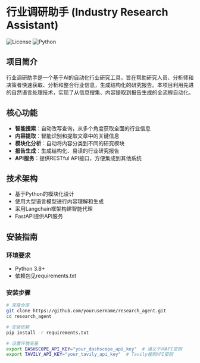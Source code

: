 # 行业调研助手 (Industry Research Assistant)

![License](https://img.shields.io/badge/license-MIT-blue.svg)
![Python](https://img.shields.io/badge/python-3.8%2B-brightgreen)

## 项目简介

行业调研助手是一个基于AI的自动化行业研究工具，旨在帮助研究人员、分析师和决策者快速获取、分析和整合行业信息，生成结构化的研究报告。本项目利用先进的自然语言处理技术，实现了从信息搜集、内容提取到报告生成的全流程自动化。

## 核心功能

- **智能搜索**：自动改写查询，从多个角度获取全面的行业信息
- **内容提取**：智能识别和提取文章中的关键信息
- **模块化分析**：自动将内容分类到不同的研究模块
- **报告生成**：生成结构化、易读的行业研究报告
- **API服务**：提供RESTful API接口，方便集成到其他系统

## 技术架构

- 基于Python的模块化设计
- 使用大型语言模型进行内容理解和生成
- 采用Langchain框架构建智能代理
- FastAPI提供API服务

## 安装指南

### 环境要求

- Python 3.8+
- 依赖包见requirements.txt

### 安装步骤

```bash
# 克隆仓库
git clone https://github.com/yourusername/research_agent.git
cd research_agent

# 安装依赖
pip install -r requirements.txt

# 设置环境变量
export DASHSCOPE_API_KEY="your_dashscope_api_key"  # 通义千问API密钥
export TAVILY_API_KEY="your_tavily_api_key"  # Tavily搜索API密钥